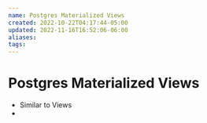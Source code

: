 ```yaml
---
name: Postgres Materialized Views
created: 2022-10-22T04:17:44-05:00
updated: 2022-11-16T16:52:06-06:00
aliases: 
tags: 
---
```


# Postgres Materialized Views
- Similar to Views
- 